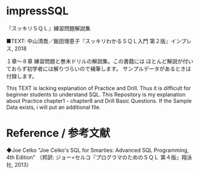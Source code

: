 # impressSQL
『スッキリＳＱＬ』練習問題解説集

■TEXT: 中山清喬／飯田理恵子『スッキリわかるＳＱＬ入門 第２版』インプレス, 2018

１章～８章 練習問題と巻末ドリルの解説集。この書籍には ほとんど解説が付いておらず初学者には解りづらいので補筆します。
サンプルデータがあるときは付録します。

This TEXT is lacking explanation of Practice and Drill. 
Thus it is difficult for beginner students to understand SQL.
This Repository is my explanation about Practice chapter1 - chapter8 and Drill Basic Questions.
If the Sample Data exists, i will put an additional file.


# Reference / 参考文献
◆Joe Celko "Joe Celko's SQL for Smarties: Advanced SQL Programming, 4th Edition"
（邦訳: ジョー=セルコ『プログラマのためのＳＱＬ 第４版』翔泳社, 2013）

